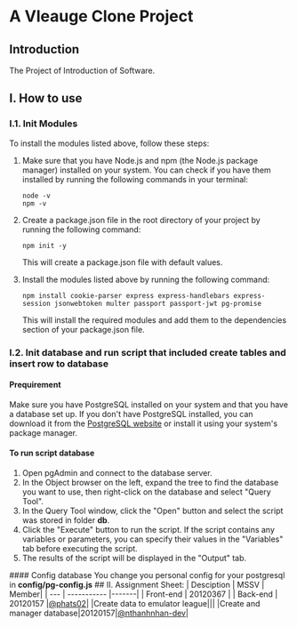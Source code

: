 
# A Vleauge Clone Project
## Introduction
The Project of Introduction of Software.

## I. How to use
###  I.1. Init Modules
To install the modules listed above, follow these steps:  
<ol> 
<li>Make sure that you have Node.js and npm (the Node.js package manager) installed on your system. You can check if you have them installed by running the following commands in your terminal:  

```console 
node -v  
npm -v
```
<li>
Create a package.json file in the root directory of your project by running the following command:  

```console
npm init -y
```
This will create a package.json file with default values.
<li> 
Install the modules listed above by running the following command:  

```console
npm install cookie-parser express express-handlebars express-session jsonwebtoken multer passport passport-jwt pg-promise
```
This will install the required modules and add them to the dependencies section of your package.json file.</li>
</ol>  

### I.2. Init database and run script that included create tables and insert row to database   
#### Prequirement  
Make sure you have PostgreSQL installed on your system and that you have a database set up. If you don't have PostgreSQL installed, you can download it from the <a href='https://www.postgresql.org/'>PostgreSQL website</a> or install it using your system's package manager.  
#### To run script database
<ol>
<li>Open pgAdmin and connect to the database server.</li>
<li>In the Object browser on the left, expand the tree to find the database you want to use, then right-click on the database and select "Query Tool".</li>
<li>In the Query Tool window, click the "Open" button and select the script was stored in folder <b>db</b>.</li>
<li>Click the "Execute" button to run the script. If the script contains any variables or parameters, you can specify their values in the "Variables" tab before executing the script.</li>
<li>The results of the script will be displayed in the "Output" tab.</li>
</ol>  
#### Config database
You change you personal config for your postgresql in <b>config/pg-config.js</b>  
## II. Assignment Sheet:
| Desciption | MSSV | Member|
| --- | ----------- |-------|
| Front-end | 20120367 |
| Back-end | 20120157 |<a href='https://github.com/phats02'>@phats02</a>|
|Create data to emulator league|||
|Create and manager database|20120157|<a href='https://github.com/nthanhnhan-dev'>@nthanhnhan-dev</a>|
